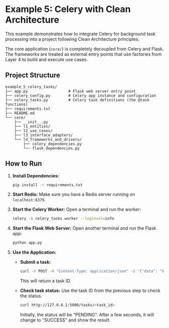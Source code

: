 # Example 5: Celery with Clean Architecture

This example demonstrates how to integrate Celery for background task processing into a project following Clean Architecture principles.

The core application (`core/`) is completely decoupled from Celery and Flask. The frameworks are treated as external entry points that use factories from Layer 4 to build and execute use cases.

## Project Structure

```plaintext
example_5_celery_tasks/
├── app.py                  # Flask web server entry point
├── celery_config.py        # Celery app instance and configuration
├── celery_tasks.py         # Celery task definitions (the @task functions)
├── requirements.txt
├── README.md
└── core/
    ├── __init__.py
    ├── l1_entities/
    ├── l2_use_cases/
    ├── l3_interface_adapters/
    └── l4_frameworks_and_drivers/
        ├── celery_dependencies.py
        └── flask_dependencies.py
```

## How to Run

1. **Install Dependencies:**

    ```bash
    pip install -r requirements.txt
    ```

2. **Start Redis:**
    Make sure you have a Redis server running on `localhost:6379`.

3. **Start the Celery Worker:**
    Open a terminal and run the worker:

    ```bash
    celery -A celery_tasks worker --loglevel=info
    ```

4. **Start the Flask Web Server:**
    Open another terminal and run the Flask app:

    ```bash
    python app.py
    ```

5. **Use the Application:**
    * **Submit a task:**

        ```bash
        curl -X POST -H "Content-Type: application/json" -d '{"data": "my important data"}' http://127.0.0.1:5000/tasks
        ```

        This will return a task ID.

    * **Check task status:**
        Use the task ID from the previous step to check the status.

        ```bash
        curl http://127.0.0.1:5000/tasks/<task_id>
        ```

        Initially, the status will be "PENDING". After a few seconds, it will change to "SUCCESS" and show the result.
